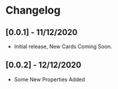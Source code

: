# Changelog

## [0.0.1] - 11/12/2020

* Initial release, New Cards Coming Soon.

## [0.0.2] - 12/12/2020

* Some New Properties Added